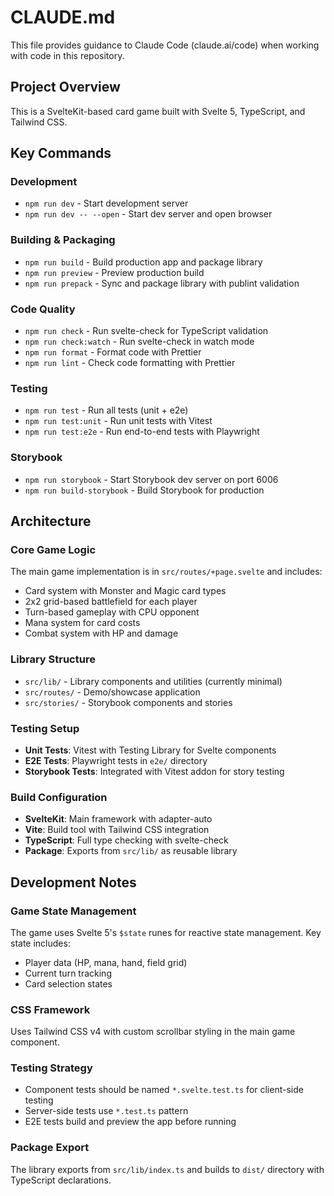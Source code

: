 # CLAUDE.md

This file provides guidance to Claude Code (claude.ai/code) when working with code in this repository.

## Project Overview

This is a SvelteKit-based card game built with Svelte 5, TypeScript, and Tailwind CSS.

## Key Commands

### Development
- `npm run dev` - Start development server
- `npm run dev -- --open` - Start dev server and open browser

### Building & Packaging  
- `npm run build` - Build production app and package library
- `npm run preview` - Preview production build
- `npm run prepack` - Sync and package library with publint validation

### Code Quality
- `npm run check` - Run svelte-check for TypeScript validation
- `npm run check:watch` - Run svelte-check in watch mode
- `npm run format` - Format code with Prettier
- `npm run lint` - Check code formatting with Prettier

### Testing
- `npm run test` - Run all tests (unit + e2e)
- `npm run test:unit` - Run unit tests with Vitest
- `npm run test:e2e` - Run end-to-end tests with Playwright

### Storybook
- `npm run storybook` - Start Storybook dev server on port 6006
- `npm run build-storybook` - Build Storybook for production

## Architecture

### Core Game Logic
The main game implementation is in `src/routes/+page.svelte` and includes:
- Card system with Monster and Magic card types
- 2x2 grid-based battlefield for each player
- Turn-based gameplay with CPU opponent
- Mana system for card costs
- Combat system with HP and damage

### Library Structure
- `src/lib/` - Library components and utilities (currently minimal)
- `src/routes/` - Demo/showcase application
- `src/stories/` - Storybook components and stories

### Testing Setup
- **Unit Tests**: Vitest with Testing Library for Svelte components
- **E2E Tests**: Playwright tests in `e2e/` directory
- **Storybook Tests**: Integrated with Vitest addon for story testing

### Build Configuration
- **SvelteKit**: Main framework with adapter-auto
- **Vite**: Build tool with Tailwind CSS integration
- **TypeScript**: Full type checking with svelte-check
- **Package**: Exports from `src/lib/` as reusable library

## Development Notes

### Game State Management
The game uses Svelte 5's `$state` runes for reactive state management. Key state includes:
- Player data (HP, mana, hand, field grid)
- Current turn tracking
- Card selection states

### CSS Framework  
Uses Tailwind CSS v4 with custom scrollbar styling in the main game component.

### Testing Strategy
- Component tests should be named `*.svelte.test.ts` for client-side testing
- Server-side tests use `*.test.ts` pattern
- E2E tests build and preview the app before running

### Package Export
The library exports from `src/lib/index.ts` and builds to `dist/` directory with TypeScript declarations.